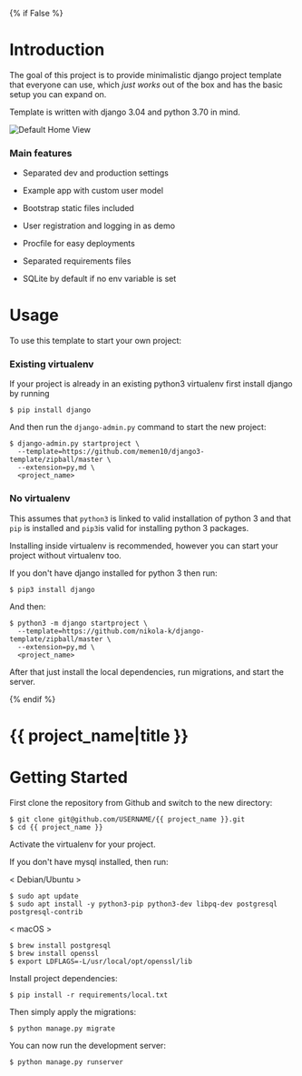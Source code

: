 {% if False %}

# Introduction

The goal of this project is to provide minimalistic django project template that everyone can use, which _just works_ out of the box and has the basic setup you can expand on. 

Template is written with django 3.04 and python 3.70 in mind.

![Default Home View](__screenshots/home.png?raw=true "Title")

### Main features

* Separated dev and production settings

* Example app with custom user model

* Bootstrap static files included

* User registration and logging in as demo

* Procfile for easy deployments

* Separated requirements files

* SQLite by default if no env variable is set

# Usage

To use this template to start your own project:

### Existing virtualenv

If your project is already in an existing python3 virtualenv first install django by running

    $ pip install django
    
And then run the `django-admin.py` command to start the new project:

    $ django-admin.py startproject \
      --template=https://github.com/memen10/django3-template/zipball/master \
      --extension=py,md \
      <project_name>
      
### No virtualenv

This assumes that `python3` is linked to valid installation of python 3 and that `pip` is installed and `pip3`is valid
for installing python 3 packages.

Installing inside virtualenv is recommended, however you can start your project without virtualenv too.

If you don't have django installed for python 3 then run:

    $ pip3 install django
    
And then:

    $ python3 -m django startproject \
      --template=https://github.com/nikola-k/django-template/zipball/master \
      --extension=py,md \
      <project_name>
      
      
After that just install the local dependencies, run migrations, and start the server.

{% endif %}

# {{ project_name|title }}

# Getting Started

First clone the repository from Github and switch to the new directory:

    $ git clone git@github.com/USERNAME/{{ project_name }}.git
    $ cd {{ project_name }}

    
Activate the virtualenv for your project.

If you don't have mysql installed, then run:  

< Debian/Ubuntu >

    $ sudo apt update
    $ sudo apt install -y python3-pip python3-dev libpq-dev postgresql postgresql-contrib

< macOS >

    $ brew install postgresql
    $ brew install openssl
    $ export LDFLAGS=-L/usr/local/opt/openssl/lib
    
Install project dependencies:

    $ pip install -r requirements/local.txt
    
    
Then simply apply the migrations:

    $ python manage.py migrate
    

You can now run the development server:

    $ python manage.py runserver
